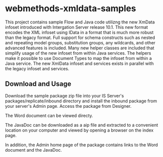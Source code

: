 # webmethods-xmldata-samples
This project contains sample Flow and Java code utilizng the new XmData infoset introduced with Intergation Server release 10.1.
This new format encodes the XML infoset using IData in a format that is much more robust than the legacy format.  Full support for schema constructs such as nested and repeating model groups,  substitution groups, any wildcards, and other advanced features is included.  Many new helper classes are included that simplify usage of the new infoset from within Java services.  The helpers make it possible to use Document Types to map the infoset from within a Java service.  The new XmlData infoset and services exists in parallel with the legacy infoset and services.

## Download and Usage

Download the sample package zip file into your IS Server's packages/replicate/inbound directory and install the inbound package from your server's Admin page.  Access the package from Designer.

The Word document can be viewed directy.

The JavaDoc can be downloaded as a aip file and extracted to a convenient location on your computer and viewed by opening a browser on the index page.

In addition, the Admin home page of the package contains links to the Word document and the JavaDoc. 
